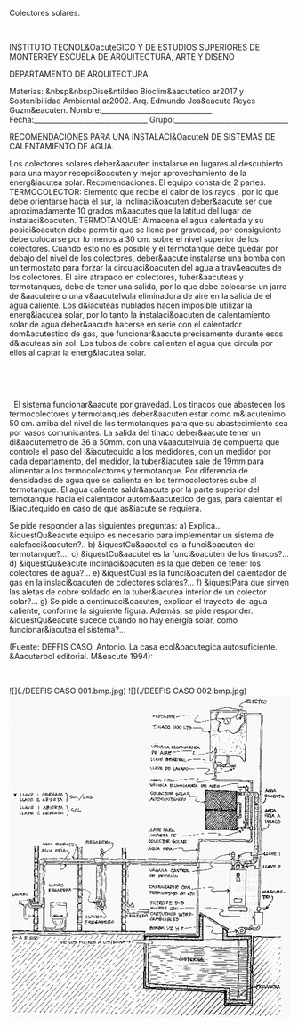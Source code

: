

Colectores solares.




 


INSTITUTO TECNOL&OacuteGICO Y DE ESTUDIOS SUPERIORES DE MONTERREY 
ESCUELA DE ARQUITECTURA, ARTE Y DISENO 

DEPARTAMENTO DE ARQUITECTURA


 Materias: &nbsp&nbspDise&ntildeo Bioclim&aacutetico ar2017 y Sostenibilidad Ambiental ar2002. 
Arq. Edmundo Jos&eacute Reyes Guzm&eacuten. 
Nombre:_______________________________ 
Fecha:________________________________ 
Grupo:________________________________ 


RECOMENDACIONES PARA UNA INSTALACI&OacuteN DE SISTEMAS DE CALENTAMIENTO DE AGUA. 

 Los colectores solares deber&aacuten instalarse en lugares al descubierto para una mayor recepci&oacuten y mejor aprovechamiento de la energ&iacutea solar. 
Recomendaciones: 
 El equipo consta de 2 partes. 
TERMOCOLECTOR: Elemento que recibe el calor de los rayos , por lo que debe orientarse hacia el sur, la inclinaci&oacuten deber&aacute ser que aproximadamente 10 grados m&aacutes que la latitud del lugar de instalaci&oacuten. 
TERMOTANQUE: Almacena el agua calentada y su posici&oacuten debe permitir que se llene por gravedad, por consiguiente debe colocarse por lo menos a 30 cm. sobre el nivel superior de los colectores.
 Cuando esto no es posible y el termotanque debe quedar por debajo del nivel de los colectores, deber&aacute instalarse una bomba con un termostato para forzar la circulaci&oacuten del agua a trav&eacutes de los colectores. 
El aire atrapado en colectores, tuber&aacuteas y termotanques, debe de tener una salida, por lo que debe colocarse un jarro de &aacuteire o una v&aacutelvula eliminadora de aire en la salida de el agua caliente. 
 Los d&iacuteas nublados hacen imposible utilizar la energ&iacutea solar, por lo tanto la instalaci&oacuten de calentamiento solar de agua deber&aacute hacerse en serie con el calentador dom&acutestico de gas, que funcionar&aacute precisamente durante esos d&iacuteas sin sol.
Los tubos de cobre calientan el agua que circula por ellos al captar la energ&iacutea solar. 


 
 

 
  

 
 El sistema funcionar&aacute por gravedad. Los tinacos que abastecen los termocolectores y termotanques deber&aacuten estar como m&iacutenimo 50 cm. arriba del nivel de los termotanques para que su abastecimiento sea por vasos comunicantes. 
La salida del tinaco deber&aacute tener un di&aacutemetro de 36 a 50mm. con una v&aacutelvula de compuerta que controle el paso del l&iacutequido a los medidores, con un medidor por cada departamento, del medidor, la tuber&iacutea sale de 19mm para alimentar a los termocolectores y termotanque. 
Por diferencia de densidades de agua que se calienta en los termocolectores sube al termotanque. 
El agua caliente saldr&aacute por la parte superior del temotanque hacia el calentador autom&aacutetico de gas, para calentar el l&iacutequido en caso de que as&iacute se requiera. 
 

Se pide responder a las siguientes preguntas: 
a) Explica... &iquestQu&eacute equipo es necesario para implementar un sistema de calefacci&oacuten?..
b) &iquestCu&aacutel es la funci&oacuten del termotanque?....
c) &iquestCu&aacutel es la funci&oacuten de los tinacos?...
d) &iquestQu&eacute inclinaci&oacuten es la que deben de tener los colectores de agua?...
e) &iquestCual es la funci&oacuten del calentador de gas en la inslaci&oacuten de colectores solares?...
f) &iquestPara que sirven las aletas de cobre soldado en la tuber&iacutea interior de un colector solar?...
g) Se pide a continuaci&oacuten, explicar el trayecto del agua caliente, conforme la siguiente figura. Además, se pide responder.. &iquestQu&eacute sucede cuando no hay energía solar, como funcionar&iacutea el sistema?...

 
(Fuente: DEFFIS CASO, Antonio. La casa ecol&oacutegica autosuficiente. &Aacuterbol editorial. M&eacute 1994):



 





![](./DEEFIS CASO 001.bmp.jpg)
![](./DEEFIS CASO 002.bmp.jpg)
![](./Agua.caliente.jpg)
